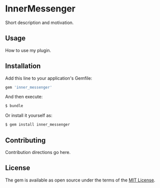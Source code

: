 # InnerMessenger
Short description and motivation.

## Usage
How to use my plugin.

## Installation
Add this line to your application's Gemfile:

```ruby
gem 'inner_messenger'
```

And then execute:
```bash
$ bundle
```

Or install it yourself as:
```bash
$ gem install inner_messenger
```

## Contributing
Contribution directions go here.

## License
The gem is available as open source under the terms of the [MIT License](http://opensource.org/licenses/MIT).
